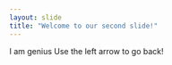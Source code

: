 ```yaml
---
layout: slide
title: "Welcome to our second slide!"
---
```

I am genius
Use the left arrow to go back!
